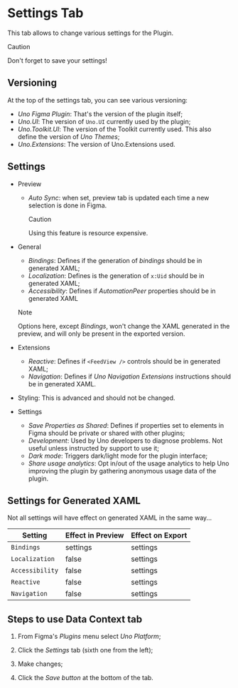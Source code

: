 # Settings Tab

This tab allows to change various settings for the Plugin.

> [!CAUTION]
> Don't forget to save your settings!

## Versioning

At the top of the settings tab, you can see various versioning:

* *Uno Figma Plugin*: That's the version of the plugin itself;
* *Uno.UI*: The version of `Uno.UI` currently used by the plugin;
* *Uno.Toolkit.UI*: The version of the Toolkit currently used. This also define the version of *Uno Themes*;
* *Uno.Extensions*: The version of Uno.Extensions used.

## Settings

* Preview

  * *Auto Sync*: when set, preview tab is updated each time a new selection is done in Figma.

    > [!CAUTION]
    > Using this feature is resource expensive.

* General

  * *Bindings*: Defines if the generation of _bindings_ should be in generated XAML;
  * *Localization*: Defines is the generation of `x:Uid` should be in generated XAML;
  * *Accessibility*: Defines if _AutomationPeer_ properties should be in generated XAML

  > [!NOTE]
  > Options here, except _Bindings_, won't change the XAML generated in the preview, and will only be present in the exported version.

* Extensions

  * *Reactive*: Defines if `<FeedView />` controls should be in generated XAML;
  * *Navigation*: Defines if *Uno Navigation Extensions* instructions should be in generated XAML.

* Styling: This is advanced and should not be changed.

* Settings

  * *Save Properties as Shared*: Defines if properties set to elements in Figma should be private or shared with other plugins;
  * *Development*: Used by Uno developers to diagnose problems. Not useful unless instructed by support to use it;
  * *Dark mode*: Triggers dark/light mode for the plugin interface;
  * *Share usage analytics*: Opt in/out of the usage analytics to help Uno improving the plugin by gathering anonymous usage data of the plugin.

## Settings for Generated XAML

Not all settings will have effect on generated XAML in the same way...

|       Setting | Effect in Preview | Effect on Export |
| ------------ | ----------------- | ---------------- |
|    `Bindings` | settings          | settings         |
| `Localization` | false             | settings         |
| `Accessibility` | false             | settings         |
|    `Reactive` | false             | settings         |
|  `Navigation` | false             | settings         |


## Steps to use Data Context tab

1. From Figma's *Plugins* menu select *Uno Platform*;

2. Click the *Settings* tab (sixth one from the left);
3. Make changes;
4. Click the *Save button* at the bottom of the tab.